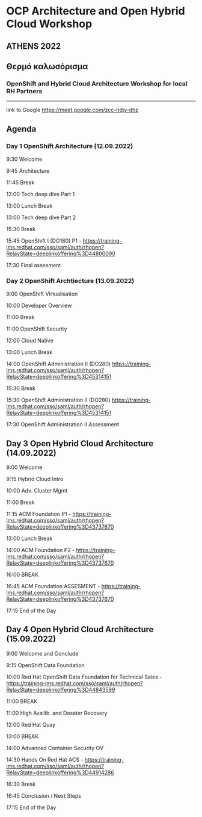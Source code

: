 # OCP Architecture and Open Hybrid Cloud Workshop 
## ATHENS 2022
## Θερμό καλωσόρισμα
### OpenShift and Hybrid Cloud Architecture Workshop for local RH Partners
------------------------------------------------------------------------------------------------------------------------------

link to Google https://meet.google.com/zcc-hdjy-dhz

## Agenda

### Day 1 OpenShift Architecture (12.09.2022)

9:30	Welcome

9:45	Architecture

11:45	Break

12:00	Tech deep dive Part 1 

13:00	Lunch Break

13:00	Tech deep dive Part 2

15:30	Break

15:45	OpenShift I (DO180) P1  - https://training-lms.redhat.com/sso/saml/auth/rhopen?RelayState=deeplinkoffering%3D44800090

17:30	Final assesment

### Day 2 OpenShift Archtiecture (13.09.2022)

9:00	OpenShift Virtualisation

10:00	Developer Overview

11:00	Break

11:00	OpenShift Security

12:00	Cloud Native

13:00	Lunch Break

14:00	OpenShift Administration II (DO280) https://training-lms.redhat.com/sso/saml/auth/rhopen?RelayState=deeplinkoffering%3D45314151 

15:30	Break

15:30	OpenShift Administration II (DO280) https://training-lms.redhat.com/sso/saml/auth/rhopen?RelayState=deeplinkoffering%3D45314151 

17:30	OpenShift Administration II Assessment 

## Day 3 Open Hybrid Cloud Architecture (14.09.2022)

9:00	Welcome

9:15	Hybrid Cloud Intro

10:00	Adv. Cluster Mgmt

11:00	Break

11:15	ACM Foundation P1   - https://training-lms.redhat.com/sso/saml/auth/rhopen?RelayState=deeplinkoffering%3D43737670

13:00	Lunch Break

14:00	ACM Foundation P2   - https://training-lms.redhat.com/sso/saml/auth/rhopen?RelayState=deeplinkoffering%3D43737670 

16:00	BREAK

16:45	ACM Foundation ASSESMENT -  https://training-lms.redhat.com/sso/saml/auth/rhopen?RelayState=deeplinkoffering%3D43737670

17:15	End of the Day

## Day 4 Open Hybrid Cloud Architecture (15.09.2022)

9:00	Welcome and Conclude 

9:15	OpenShift Data Foundation

10:00	Red Hat OpenShift Data Foundation for Technical Sales - https://training-lms.redhat.com/sso/saml/auth/rhopen?RelayState=deeplinkoffering%3D44843599

11:00	BREAK

11:00	High Availib. and Desater Recovery

12:00	Red Hat Quay 

13:00	BREAK

14:00	Advanced Container Security OV

14:30	Hands On Red Hat ACS  - https://training-lms.redhat.com/sso/saml/auth/rhopen?RelayState=deeplinkoffering%3D44914286

16:30	Break

16:45	Conclusion / Next Steps 

17:15	End of the Day
